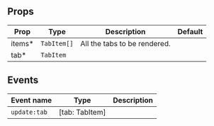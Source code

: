 <!-- This file is automatically generated, do not edit manually. -->

<script setup>
import AppTabsPlayground from './AppTabsPlayground.vue'
</script>

<AppTabsPlayground />

## Props

| Prop | Type | Description | Default |
| ---- | ---- | ----------- | ------- |
| items* | `TabItem[]` | All the tabs to be rendered. |  |
| tab* | `TabItem` |  |  |


## Events

| Event name | Type | Description |
| ---------- | ---- | ----------- |
| `update:tab` | [tab: TabItem] |  |

